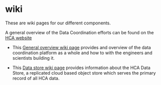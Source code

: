 # wiki

These are wiki pages for our different components.

A general overview of the Data Coordination efforts can be found on the [HCA website](https://www.humancellatlas.org/data-sharing)

- This [General overview wiki page](https://github.com/HumanCellAtlas/wiki/wiki) provides and overview of the data coordination platform as a whole and how to with the engineers and scientists building it.

- This [Data store wiki page](https://github.com/HumanCellAtlas/DCC/wiki) provides information about the HCA Data Store, a replicated cloud based object store which serves the primary record of all HCA data.
